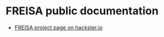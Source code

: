 # FREISA public documentation

- [FREISA project page on hackster.io](https://www.hackster.io/projects/845012)

<!-- EOF -->
